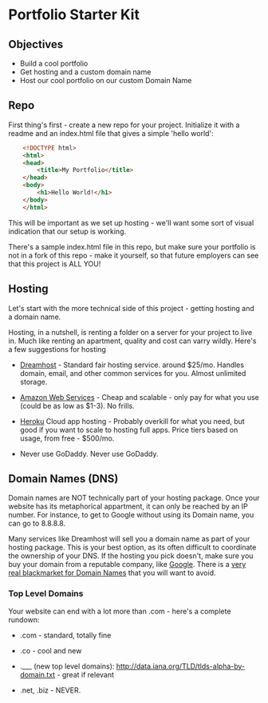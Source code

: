 # Portfolio Starter Kit

## Objectives

- Build a cool portfolio
- Get hosting and a custom domain name
- Host our cool portfolio on our custom Domain Name

## Repo

First thing's first - create a new repo for your project. Initialize it with a readme and an index.html file that gives a simple 'hello world':

```html
	<!DOCTYPE html>
	<html>
	<head>
		<title>My Portfolio</title>
	</head>
	<body>
		<h1>Hello World!</h1>
	</body>
	</html>
```

This will be important as we set up hosting - we'll want some sort of visual indication that our setup is working.

There's a sample index.html file in this repo, but make sure your portfolio is not in a fork of this repo - make it yourself, so that future employers can see that this project is ALL YOU!

## Hosting

Let's start with the more technical side of this project - getting hosting and a domain name. 

Hosting, in a nutshell, is renting a folder on a server for your project to live in. Much like renting an apartment, quality and cost can varry wildly. Here's a few suggestions for hosting

- [Dreamhost](https://www.dreamhost.com/) - Standard fair hosting service. around $25/mo. Handles domain, email, and other common services for you. Almost unlimited storage.
- [Amazon Web Services](https://aws.amazon.com/) - Cheap and scalable - only pay for what you use (could be as low as $1-3). No frills. 
- [Heroku](https://heroku.com/) Cloud app hosting - Probably overkill for what you need, but good if you want to scale to hosting full apps. Price tiers based on usage, from free - $500/mo.

- Never use GoDaddy. Never use GoDaddy.

## Domain Names (DNS)

Domain names are NOT technically part of your hosting package. Once your website has its metaphorical appartment, it can only be reached by an IP number. For instance, to get to Google without using its Domain name, you can go to 8.8.8.8.

Many services like Dreamhost will sell you a domain name as part of your hosting package. This is your best option, as its often difficult to coordinate the ownership of your DNS. If the hosting you pick doesn't, make sure you buy your domain from a reputable company, like [Google](https://domains.google/#/). There is a [very real blackmarket for Domain Names](https://gimletmedia.com/episode/7-this-website-is-for-sale/) that you will want to avoid.

### Top Level Domains

Your website can end with a lot more than .com - here's a complete rundown:

- .com - standard, totally fine

- .co - cool and new

- .___ (new top level domains): http://data.iana.org/TLD/tlds-alpha-by-domain.txt - great if relevant

- .net, .biz - NEVER.






